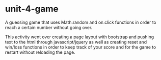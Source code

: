 # unit-4-game

A guessing game that uses Math.random and on.click functions in order to reach a certain number without going over.

This activity went over creating a page layout with bootstrap and pushing text to the html through javascript/jquery as well as creating reset and win/loss functions in order to keep track of your score and for the game to restart without reloading the page.
